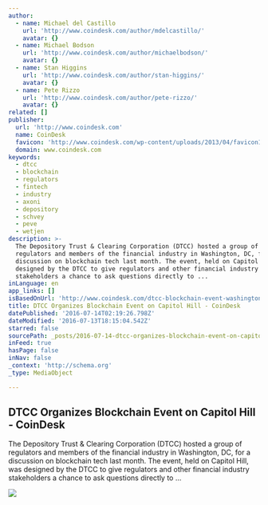 ```yaml
---
author:
  - name: Michael del Castillo
    url: 'http://www.coindesk.com/author/mdelcastillo/'
    avatar: {}
  - name: Michael Bodson
    url: 'http://www.coindesk.com/author/michaelbodson/'
    avatar: {}
  - name: Stan Higgins
    url: 'http://www.coindesk.com/author/stan-higgins/'
    avatar: {}
  - name: Pete Rizzo
    url: 'http://www.coindesk.com/author/pete-rizzo/'
    avatar: {}
related: []
publisher:
  url: 'http://www.coindesk.com'
  name: CoinDesk
  favicon: 'http://www.coindesk.com/wp-content/uploads/2013/04/favicon1.ico'
  domain: www.coindesk.com
keywords:
  - dtcc
  - blockchain
  - regulators
  - fintech
  - industry
  - axoni
  - depository
  - schvey
  - peve
  - wetjen
description: >-
  The Depository Trust & Clearing Corporation (DTCC) hosted a group of
  regulators and members of the financial industry in Washington, DC, for a
  discussion on blockchain tech last month. The event, held on Capitol Hill, was
  designed by the DTCC to give regulators and other financial industry
  stakeholders a chance to ask questions directly to ...
inLanguage: en
app_links: []
isBasedOnUrl: 'http://www.coindesk.com/dtcc-blockchain-event-washington/'
title: DTCC Organizes Blockchain Event on Capitol Hill - CoinDesk
datePublished: '2016-07-14T02:19:26.798Z'
dateModified: '2016-07-13T18:15:04.542Z'
starred: false
sourcePath: _posts/2016-07-14-dtcc-organizes-blockchain-event-on-capitol-hill-coindesk.md
inFeed: true
hasPage: false
inNav: false
_context: 'http://schema.org'
_type: MediaObject

---
```

<article style=""><h1>DTCC Organizes Blockchain Event on Capitol Hill - CoinDesk</h1><p>The Depository Trust &amp; Clearing Corporation (DTCC) hosted a group of regulators and members of the financial industry in Washington, DC, for a discussion on blockchain tech last month. The event, held on Capitol Hill, was designed by the DTCC to give regulators and other financial industry stakeholders a chance to ask questions directly to ...</p><img src="https://media.coindesk.com/uploads/2016/07/capitol-hill-washington-e1468431769800.jpg" /></article>